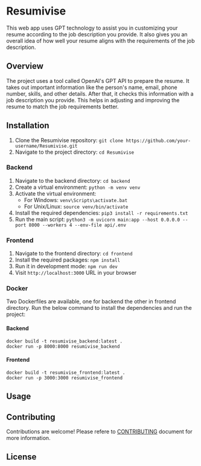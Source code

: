 # Resumivise

This web app uses GPT technology to assist you in customizing your resume according to the job description you provide. It also gives you an overall idea of how well your resume aligns with the requirements of the job description.

## Overview

The project uses a tool called OpenAI's GPT API to prepare the resume. It takes out important information like the person's name, email, phone number, skills, and other details. After that, it checks this information with a job description you provide. This helps in adjusting and improving the resume to match the job requirements better.

## Installation
1. Clone the Resumivise repository: `git clone https://github.com/your-username/Resumivise.git`
2. Navigate to the project directory: `cd Resumivise`

### Backend
   1. Navigate to the backend directory: `cd backend`
   2. Create a virtual environment: `python -m venv venv`
   3. Activate the virtual environment:
      - For Windows: `venv\Scripts\activate.bat`
      - For Unix/Linux: `source venv/bin/activate`
   4. Install the required dependencies: `pip3 install -r requirements.txt`
   5. Run the main script: `python3 -m uvicorn main:app --host 0.0.0.0 --port 8000 --workers 4 --env-file api/.env`


### Frontend
1. Navigate to the frontend directory: `cd frontend`
2. Install the required packages: `npm install`
3. Run it in development mode: `npm run dev`
4. Visit `http://localhost:3000` URL in your browser

### Docker

Two Dockerfiles are available, one for backend the other in frontend directory. Run the below command to install the dependencies and run the project:

#### Backend

```
docker build -t resumivise_backend:latest .
docker run -p 8000:8000 resumivise_backend
```

#### Frontend

```
docker build -t resumivise_frontend:latest .
docker run -p 3000:3000 resumivise_frontend
```

## Usage


## Contributing
Contributions are welcome! 
Please refere to [CONTRIBUTING](CONTRIBUTING.md) document for more information. 


## License
